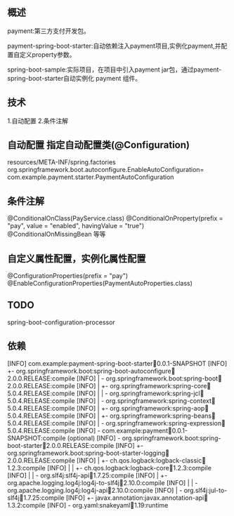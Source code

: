 
## 概述
payment:第三方支付开发包。

payment-spring-boot-starter:自动依赖注入payment项目,实例化payment,并配置自定义property参数。

spring-boot-sample:实际项目，在项目中引入payment jar包，通过payment-spring-boot-starter自动实例化 payment 组件。


## 技术

1.自动配置
2.条件注解


## 自动配置 指定自动配置类(@Configuration)
resources/META-INF/spring.factories
org.springframework.boot.autoconfigure.EnableAutoConfiguration=\
com.example.payment.starter.PaymentAutoConfiguration

## 条件注解
@ConditionalOnClass(PayService.class)
@ConditionalOnProperty(prefix = "pay", value = "enabled", havingValue = "true")
@ConditionalOnMissingBean
等等

## 自定义属性配置，实例化属性配置
@ConfigurationProperties(prefix = "pay")
@EnableConfigurationProperties(PaymentAutoProperties.class)

## TODO
spring-boot-configuration-processor


## 依赖
[INFO] com.example:payment-spring-boot-starter:jar:0.0.1-SNAPSHOT
[INFO] +- org.springframework.boot:spring-boot-autoconfigure:jar:2.0.0.RELEASE:compile
[INFO] |  \- org.springframework.boot:spring-boot:jar:2.0.0.RELEASE:compile
[INFO] |     +- org.springframework:spring-core:jar:5.0.4.RELEASE:compile
[INFO] |     |  \- org.springframework:spring-jcl:jar:5.0.4.RELEASE:compile
[INFO] |     \- org.springframework:spring-context:jar:5.0.4.RELEASE:compile
[INFO] |        +- org.springframework:spring-aop:jar:5.0.4.RELEASE:compile
[INFO] |        +- org.springframework:spring-beans:jar:5.0.4.RELEASE:compile
[INFO] |        \- org.springframework:spring-expression:jar:5.0.4.RELEASE:compile
[INFO] \- com.example:payment:jar:0.0.1-SNAPSHOT:compile (optional) 
[INFO]    \- org.springframework.boot:spring-boot-starter:jar:2.0.0.RELEASE:compile
[INFO]       +- org.springframework.boot:spring-boot-starter-logging:jar:2.0.0.RELEASE:compile
[INFO]       |  +- ch.qos.logback:logback-classic:jar:1.2.3:compile
[INFO]       |  |  +- ch.qos.logback:logback-core:jar:1.2.3:compile
[INFO]       |  |  \- org.slf4j:slf4j-api:jar:1.7.25:compile
[INFO]       |  +- org.apache.logging.log4j:log4j-to-slf4j:jar:2.10.0:compile
[INFO]       |  |  \- org.apache.logging.log4j:log4j-api:jar:2.10.0:compile
[INFO]       |  \- org.slf4j:jul-to-slf4j:jar:1.7.25:compile
[INFO]       +- javax.annotation:javax.annotation-api:jar:1.3.2:compile
[INFO]       \- org.yaml:snakeyaml:jar:1.19:runtime

